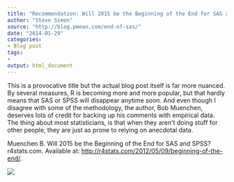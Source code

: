 ```yaml
---
title: "Recommendation: Will 2015 be the Beginning of the End for SAS and SPSS?"
author: "Steve Simon"
source: "http://blog.pmean.com/end-of-sas/"
date: "2014-01-29"
categories:
- Blog post
tags:
- 
output: html_document
---
```


This is a provocative title but the actual blog post itself is far more
nuanced. By several measures, R is becoming more and more popular, but
that hardly means that SAS or SPSS will disappear anytime soon. And even
though I disagree with some of the methodology, the author, Bob
Muenchen, deserves lots of credit for backing up his comments with
empirical data. The thing about most statisticians, is that when they
aren't doing stuff for other people, they are just as prone to relying
on anecdotal data.

<!---More--->

Muenchen B. Will 2015 be the Beginning of the End for SAS and SPSS?
r4stats.com. Available at:
<http://r4stats.com/2012/05/09/beginning-of-the-end/>.

![](http://www.pmean.com/images/images/14/end-of-sas01.png)




